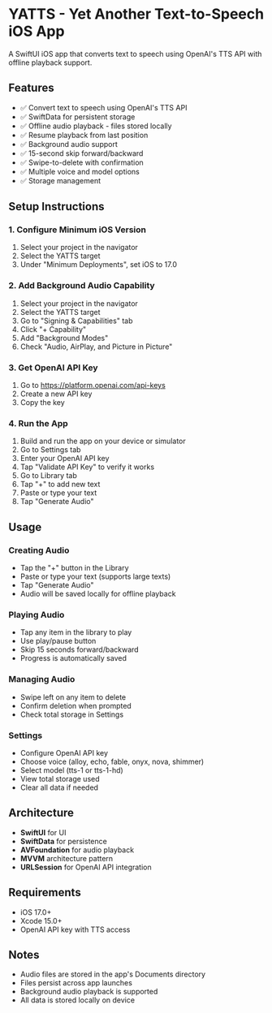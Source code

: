 # YATTS - Yet Another Text-to-Speech iOS App

A SwiftUI iOS app that converts text to speech using OpenAI's TTS API with offline playback support.

## Features

- ✅ Convert text to speech using OpenAI's TTS API
- ✅ SwiftData for persistent storage
- ✅ Offline audio playback - files stored locally
- ✅ Resume playback from last position
- ✅ Background audio support
- ✅ 15-second skip forward/backward
- ✅ Swipe-to-delete with confirmation
- ✅ Multiple voice and model options
- ✅ Storage management

## Setup Instructions

### 1. Configure Minimum iOS Version

1. Select your project in the navigator
2. Select the YATTS target
3. Under "Minimum Deployments", set iOS to 17.0

### 2. Add Background Audio Capability

1. Select your project in the navigator
2. Select the YATTS target
3. Go to "Signing & Capabilities" tab
4. Click "+ Capability"
5. Add "Background Modes"
6. Check "Audio, AirPlay, and Picture in Picture"

### 3. Get OpenAI API Key

1. Go to https://platform.openai.com/api-keys
2. Create a new API key
3. Copy the key

### 4. Run the App

1. Build and run the app on your device or simulator
2. Go to Settings tab
3. Enter your OpenAI API key
4. Tap "Validate API Key" to verify it works
5. Go to Library tab
6. Tap "+" to add new text
7. Paste or type your text
8. Tap "Generate Audio"

## Usage

### Creating Audio
- Tap the "+" button in the Library
- Paste or type your text (supports large texts)
- Tap "Generate Audio"
- Audio will be saved locally for offline playback

### Playing Audio
- Tap any item in the library to play
- Use play/pause button
- Skip 15 seconds forward/backward
- Progress is automatically saved

### Managing Audio
- Swipe left on any item to delete
- Confirm deletion when prompted
- Check total storage in Settings

### Settings
- Configure OpenAI API key
- Choose voice (alloy, echo, fable, onyx, nova, shimmer)
- Select model (tts-1 or tts-1-hd)
- View total storage used
- Clear all data if needed

## Architecture

- **SwiftUI** for UI
- **SwiftData** for persistence
- **AVFoundation** for audio playback
- **MVVM** architecture pattern
- **URLSession** for OpenAI API integration

## Requirements

- iOS 17.0+
- Xcode 15.0+
- OpenAI API key with TTS access

## Notes

- Audio files are stored in the app's Documents directory
- Files persist across app launches
- Background audio playback is supported
- All data is stored locally on device